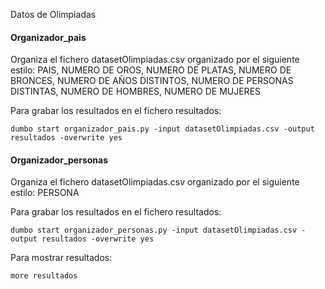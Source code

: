 Datos de Olimpiadas

#### Organizador_pais

Organiza el fichero datasetOlimpiadas.csv organizado por el siguiente estilo:
PAIS, NUMERO DE OROS, NUMERO DE PLATAS, NUMERO DE BRONCES, NUMERO DE AÑOS DISTINTOS, NUMERO DE PERSONAS DISTINTAS, NUMERO DE HOMBRES, NUMERO DE MUJERES

Para grabar los resultados en el fichero resultados:
```
dumbo start organizador_pais.py -input datasetOlimpiadas.csv -output resultados -overwrite yes
```




#### Organizador_personas

Organiza el fichero datasetOlimpiadas.csv organizado por el siguiente estilo:
PERSONA

Para grabar los resultados en el fichero resultados:
```
dumbo start organizador_personas.py -input datasetOlimpiadas.csv -output resultados -overwrite yes
```

Para mostrar resultados:
```
more resultados
```
